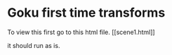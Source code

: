 # Goku first time transforms

To view this first go to this html file. [[scene1.html]]

it should run as is.